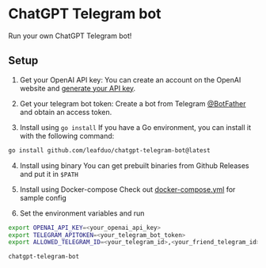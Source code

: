 # ChatGPT Telegram bot

Run your own ChatGPT Telegram bot!

## Setup

1. Get your OpenAI API key:
   You can create an account on the OpenAI website and [generate your API key](https://platform.openai.com/account/api-keys).

2. Get your telegram bot token:
   Create a bot from Telegram [@BotFather](https://t.me/BotFather) and obtain an access token.

3. Install using `go install`
   If you have a Go environment, you can install it with the following command:

```bash
go install github.com/leafduo/chatgpt-telegram-bot@latest
```

4. Install using binary
   You can get prebuilt binaries from Github Releases and put it in `$PATH`

5. Install using Docker-compose
   Check out [docker-compose.yml](docker-compose.yml) for sample config

6. Set the environment variables and run

```bash
export OPENAI_API_KEY=<your_openai_api_key>
export TELEGRAM_APITOKEN=<your_telegram_bot_token>
export ALLOWED_TELEGRAM_ID=<your_telegram_id>,<your_friend_telegram_id>

chatgpt-telegram-bot
```
